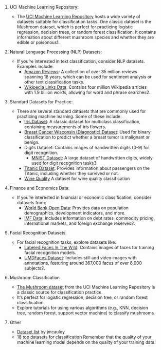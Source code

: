 1. UCI Machine Learning Repository:
    - The [UCI Machine Learning Repository](https://archive.ics.uci.edu/datasets) hosts a wide variety of datasets suitable for classification tasks. One classic dataset is the Mushroom dataset, which is perfect for practicing logistic regression, decision trees, or random forest classification. It contains information about different mushroom species and whether they are edible or poisonous1.
2. Natural Language Processing (NLP) Datasets:
    - If you’re interested in text classification, consider NLP datasets. Examples include:
        - [Amazon Reviews](https://www.kaggle.com/datasets/kritanjalijain/amazon-reviews): A collection of over 35 million reviews spanning 18 years, which can be used for sentiment analysis or other text classification tasks.
        - [Wikipedia Links Data](https://www.datacamp.com/blog/classification-machine-learning): Contains four million Wikipedia articles with 1.9 billion words, allowing for word and phrase searches2.
3. Standard Datasets for Practice:
    - There are several standard datasets that are commonly used for practicing machine learning. Some of these include:
        - [Iris Dataset](https://archive.ics.uci.edu/dataset/53/iris): A classic dataset for multiclass classification, containing measurements of iris flowers.
        - [Breast Cancer Wisconsin (Diagnostic) Dataset](https://archive.ics.uci.edu/dataset/17/breast+cancer+wisconsin+diagnostic): Used for binary classification to predict whether a breast tumor is malignant or benign.
        - Digits Dataset: Contains images of handwritten digits (0-9) for digit recognition.
            - [MNIST Dataset](https://machinelearningmastery.com/standard-machine-learning-datasets/): A large dataset of handwritten digits, widely used for digit recognition tasks3.
        - [Titanic Dataset](https://www.kaggle.com/c/titanic/data): Provides information about passengers on the Titanic, including whether they survived or not.
        - [Wine Quality](https://machinelearningmastery.com/standard-machine-learning-datasets/) A dataset for wine quality classification

4. Finance and Economics Data:
    - If you’re interested in financial or economic classification, consider datasets from:
        - [World Bank Open Data](https://datacatalog.worldbank.org/home): Provides data on population demographics, development indicators, and more.
        - [IMF Data](https://www.datacamp.com/blog/classification-machine-learning): Includes information on debt rates, commodity pricing, international markets, and foreign exchange reserves2.
5. Facial Recognition Datasets:
    - For facial recognition tasks, explore datasets like:
        - [Labeled Faces In The Wild](https://vis-www.cs.umass.edu/lfw/): Contains images of faces for training facial recognition models.
        - [UMDFaces Dataset](https://www.datacamp.com/blog/classification-machine-learning): Includes still and video images with annotations, featuring around 367,000 faces of over 8,000 subjects2.
6. Mushroom Classification
    - [The Mushroom dataset](https://archive.ics.uci.edu/ml/datasets/Mushroom) from the UCI Machine Learning Repository is a classic source for classification practice.
    - It’s perfect for logistic regression, decision tree, or random forest classification.
    - Explore tutorials for using various algorithms (e.g., KNN, decision tree, random forest, support vector machine) to classify mushrooms
7. Other
    - [Dataset list](https://cseweb.ucsd.edu/~jmcauley/datasets.html#amazon_reviews) by jmcauley
    - [18 top datasets for classification](https://www.interviewquery.com/p/classification-projects)
Remember that the quality of your machine learning model depends on the quality of your training data. 

